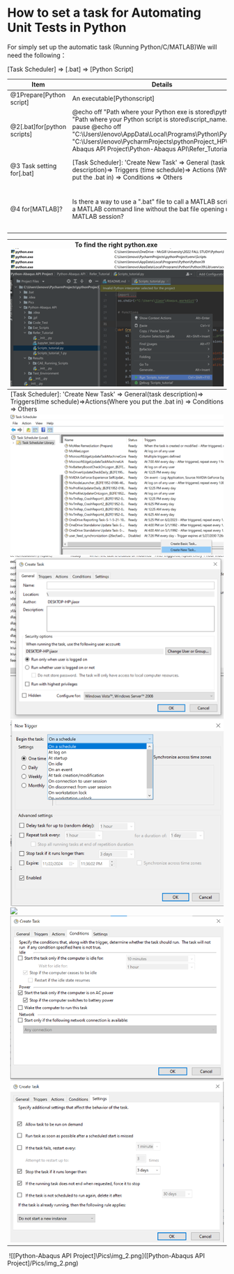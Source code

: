 # How to set a task for Automating Unit Tests in Python

For simply set up the automatic task (Running Python/C/MATLAB)We will need the following：

[Task Scheduler] =&gt; [.bat] =&gt; [Python Script]

|Item|Details|More info.|
| -----------------------------| ------------------------------------------------------------------------------------------------------------------------------------------------------------------------------------------------------------------------------------------------------------------------------------------------------------------------| -------------------------------------------------------|
|@1Prepare[Python script]|An executable[Pythonscript]|/|
|@2[.bat]for[python scripts]|@echo off "Path where your Python exe is  stored\python.exe" "Path where your Python script is  stored\script_name.py" pause   @echo off "C:\Users\lenovo\AppData\Local\Programs\Python\Python39" "C:\Users\lenovo\PycharmProjects\pythonProject_HP\Python-Abaqus  API Project\Python-Abaqus API\Refer_Tutorial" pause|Steps to Create a  Batch File to Run a Python Script [https://datatofish.com/batch-python-script/](https://datatofish.com/batch-python-script/)|
|@3 Task setting for[.bat]|[Task Scheduler]: 'Create  New Task' => General  (task description)=> Triggers  (time schedule)=> Actions  (Where you put the .bat in) => Conditions  => Others|From  <[https://www.windowscentral.com/how-create-automated-task-using-task-scheduler-windows-10](https://www.windowscentral.com/how-create-automated-task-using-task-scheduler-windows-10)>|
|@4 for[MATLAB]?|Is there a way to use  a ".bat" file to call a MATLAB script from a MATLAB command line  without the bat file opening up a new MATLAB session?|[https://www.mathworks.com/matlabcentral/answers/115020-is-there-a-way-to-use-a-bat-file-to-call-a-matlab-script-from-a-matlab-command-line-without-the-b](https://www.mathworks.com/matlabcentral/answers/115020-is-there-a-way-to-use-a-bat-file-to-call-a-matlab-script-from-a-matlab-command-line-without-the-b)|

| To find the right python.exe ​![](assets/image-20231123201031-ycpybis.png)   ![](assets/image-20231123201031-xefhfcs.png)​                                                                                                                                                               |
|------------------------------------------------------------------------------------------------------------------------------------------------------------------------------------------------------------------------------------------------------------------------------------------|
| [Task Scheduler]: 'Create New Task' =>  General(task description)=> Triggers(time schedule)=>Actions(Where you  put the .bat in) => Conditions => Others                                                                                                                                 |
| ​​![](assets/image-20231123201031-e25hesm.png)​   ![](assets/image-20231123201031-eprfo0t.png)   ![](assets/image-20231123201031-ia750ds.png)   ![](https://github.com/JiaoranWang/Python-Abaqus/tree/master/Python-Abaqus%20API%20Project/Pics/image-20231123201031-otarts6.png)   ![](assets/image-20231123201031-iz2oj60.png)   ![](assets/image-20231123201031-6fisbsx.png)​ |

‍
![[Python-Abaqus API Project]\Pics\img_2.png]([Python-Abaqus API Project]/Pics/img_2.png)